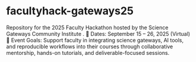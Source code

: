 # facultyhack-gateways25
Repository for the 2025 Faculty Hackathon hosted by the Science Gateways Community Institute .  📅 Dates: September 15 – 26, 2025 (Virtual) 🎯 Event Goals: Support faculty in integrating science gateways, AI tools, and reproducible workflows into their courses through collaborative mentorship, hands-on tutorials, and deliverable-focused sessions.
